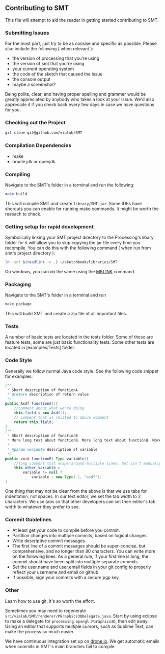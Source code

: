 ## Contributing to SMT
This file will attempt to aid the reader in getting started contributing to SMT.

### Submitting Issues
For the most part, just try to be as consise and specific as possible. Please also include the following ( when relevant ):
 - the version of processing that you're using
 - the version of smt that you're using
 - your current operating system
 - the code of the sketch that caused the issue
 - the console output
 - maybe a screenshot?

Being polite, clear, and having proper spelling and grammer would be greatly appreciated by anybody who takes a look at your issue. We'd also appreciate it if you check back every few days in case we have questions for you.

### Checking out the Project
```bash
git clone git@github.com/vialab/SMT
```

### Compilation Dependencies
 - make
 - oracle jdk or openjdk

### Compiling
Navigate to the SMT's folder in a terminal and run the following:
```bash
make build
```
This will compile SMT and create `library/SMT.jar`. Some IDEs have shorcuts you can enable for running make commands. It might be worth the reseach to check.

### Getting setup for rapid development
Symbolically linking your SMT project directory to the Processing's libary folder for it will allow you to skip copying the jar file every time you recompile. You can do this with the following command ( when run from smt's project directory ):
```bash
ln -snf $(readlink -e .) ~/sketchbook/libraries/SMT
```
On windows, you can do the same using the [MKLINK](http://ss64.com/nt/mklink.html) command.

### Packaging
Navigate to the SMT's folder in a terminal and run
```bash
make package
```
This will build SMT and create a zip file of all important files.

### Tests
A number of basic tests are located in the tests folder. Some of these are feature tests, some are just basic functionality tests. Some other tests are located in [examples/Tests] folder.

### Code Style
Generally we follow normal Java code style. See the following code snippet for examples:
```java
/**
 * Short description of functionA
 * @return description of return value
 */
public Asdf functionA(){
	//comment about what we're doing
	this.field = new Asdf();
	// comment that is related to above comment
	return this.field;
}
/**
 * Short description of functionB
 * More long text about functionB. More long text about functionB. More long text about functionB.
 *
 * @param variable description of variable
 */
public void functionB( Type variable){
	//long comment that wraps around multiple lines, but isn't manually broken cause jeez man that's such a pain to maintain
	this.other_variable =
		variable != null ?
			variable : new Type( 1, "asdf");
}
```
One thing that may not be clear from the above is that we use tabs for indentation, not spaces. In our text editor, we set the tab width to 2 characters. We use tabs so that other developers can set their editor's tab width to whatever they prefer to see.

### Commit Guidelines
 - At least get your code to compile before you commit.
 - Partition changes into multiple commits, based on logical changes.
 - Write descriptive commit messages.
 - The first line of a commit messages should be super-concise, but comprehensive, and no longer than 80 characters. You can write more on the following lines. As a general rule, if your first line is long, the commit should have been split into multiple separate commits.
 - Set the user.name and user.email fields in your git config to properly reflect your username and email on github.
 - If possible, sign your commits with a secure pgp key.

### Other
Learn how to use git, it's so worth the effort.

Sometimes you may need to regenerate `src/vialab/SMT/renderer/PGraphics3DDelegate.java`. Start by using eclipse to make a delegate for `processing.opengl.PGraphics3D`, then edit away. Using an editor that supports multiple cursors, such as Sublime Text, can make the process so much easier.

We have continuous integration set up on [drone.io](https://drone.io/github.com/vialab/SMT). We get automatic emails when commits in SMT's main branches fail to compile